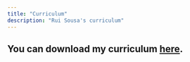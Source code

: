 ```yaml
---
title: "Curriculum"
description: "Rui Sousa's curriculum"
---
```


## You can download my curriculum [here](../cv/cv.pdf).







